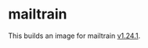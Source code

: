 # mailtrain

This builds an image for mailtrain [v1.24.1](https://github.com/Mailtrain-org/mailtrain/tree/v1.24.1).
